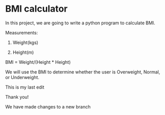 # BMI calculator
In this project, we are going to write a python program to calculate BMI.

Measurements:

1. Weight(kgs)

2. Height(m)

BMI = Weight/(Height * Height)

We will use the BMI to determine whether the user is Overweight, Normal, or Underweight.

This is my last edit

Thank you!

We have made changes to a new branch